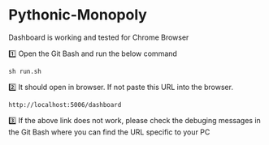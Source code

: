 # Pythonic-Monopoly

Dashboard is working and tested for Chrome Browser

:one: Open the Git Bash and run the below command

```
sh run.sh
```

:two: It should open in browser. If not paste this URL into the browser.

```
http://localhost:5006/dashboard
```

:three: If the above link does not work, please check the debuging messages in the Git Bash where you can find the URL specific to your PC
